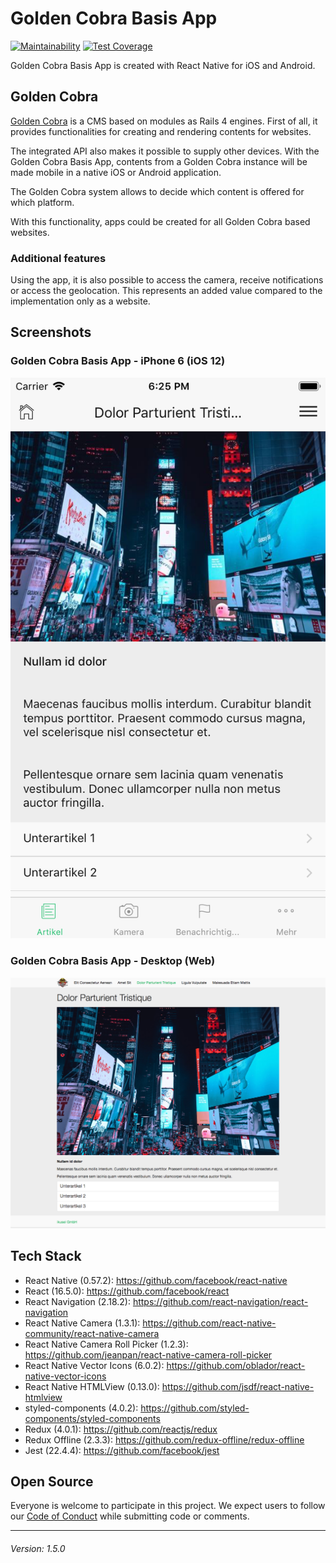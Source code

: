 # Golden Cobra Basis App

[![Maintainability](https://api.codeclimate.com/v1/badges/04ad898be16eea382558/maintainability)](https://codeclimate.com/github/ikuseiGmbH/Golden-Cobra-Basis-App/maintainability)
[![Test Coverage](https://api.codeclimate.com/v1/badges/04ad898be16eea382558/test_coverage)](https://codeclimate.com/github/ikuseiGmbH/Golden-Cobra-Basis-App/test_coverage)

Golden Cobra Basis App is created with React Native for iOS and Android.

## Golden Cobra

[Golden Cobra](https://github.com/ikuseiGmbH/Goldencobra) is a CMS based on modules as Rails 4 engines.
First of all, it provides functionalities for creating and rendering contents for websites.

The integrated API also makes it possible to supply other devices. With the Golden Cobra Basis App,
contents from a Golden Cobra instance will be made mobile in a native iOS or Android application.

The Golden Cobra system allows to decide which content is offered for which platform.

With this functionality, apps could be created for all Golden Cobra based websites.

### Additional features

Using the app, it is also possible to access the camera, receive notifications or access the geolocation.
This represents an added value compared to the implementation only as a website.

## Screenshots

### Golden Cobra Basis App - iPhone 6 (iOS 12)
![Golden Cobra Basis App - iPhone 6 (iOS 12)](README-screenshot-iPhone-6.png "Golden Cobra Basis App - iPhone 6 (iOS 12)")

### Golden Cobra Basis App - Desktop (Web)
![Golden Cobra Basis App - Desktop (Web)](README-screenshot-desktop.png "Golden Cobra Basis App - Desktop (Web)")

## Tech Stack

* React Native (0.57.2): https://github.com/facebook/react-native
* React (16.5.0): https://github.com/facebook/react
* React Navigation (2.18.2): https://github.com/react-navigation/react-navigation
* React Native Camera (1.3.1): https://github.com/react-native-community/react-native-camera
* React Native Camera Roll Picker (1.2.3): https://github.com/jeanpan/react-native-camera-roll-picker
* React Native Vector Icons (6.0.2): https://github.com/oblador/react-native-vector-icons
* React Native HTMLView (0.13.0): https://github.com/jsdf/react-native-htmlview
* styled-components (4.0.2): https://github.com/styled-components/styled-components
* Redux (4.0.1): https://github.com/reactjs/redux
* Redux Offline (2.3.3): https://github.com/redux-offline/redux-offline
* Jest (22.4.4): https://github.com/facebook/jest

## Open Source

Everyone is welcome to participate in this project.
We expect users to follow our [Code of Conduct](CODE_OF_CONDUCT.md) while submitting code or comments.

---
###### Version: 1.5.0
